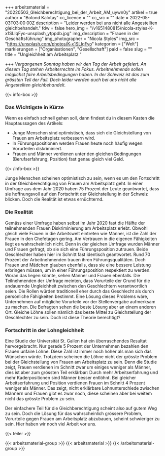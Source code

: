 +++
arbeitsmaterial = "20220503_Gleichberechtigung_bei_der_Arbeit_AM_uywn0y"
artikel = true
author = "Botond Kalotay"
cc_licence = ""
cc_src = ""
date = 2022-05-03T03:00:00Z
description = "Leider werden bei uns nicht alle Angestellten gleichbehandelt."
fdw = false
hero_img = "/v1651480815/nicola-styles-K-x1SLlqFyo-unsplash_ytppdb.jpg"
img_description = "Frauen in der Geschäftsführung"
img_photographer = "Nicola Styles"
img_src = "https://unsplash.com/photos/K-x1SLlqFyo"
kategorien = ["Welt"]
markierungen = ["Organisationen", "Gesellschaft"]
paid = false
slug = ""
title = "Ungleichheit am Arbeitsplatz "

+++
_Vergangenen Sonntag haben wir den Tag der Arbeit gefeiert. An diesem Tag stehen Arbeiterrechte im Fokus. Arbeitnehmende sollen möglichst faire Arbeitsbedingungen haben. In der Schweiz ist das zum grössten Teil der Fall. Doch leider werden auch bei uns nicht alle Angestellten gleichbehandelt._

{{< info-box >}} <h3>Das Wichtigste in Kürze</h3>

<p>Wenn es einfach schnell gehen soll, dann findest du in diesem Kasten die Hauptaussagen des Artikels:</p>

<ul>

<li>Junge Menschen sind optimistisch, dass sich die Gleichstellung von Frauen am Arbeitsplatz verbessern wird.</li>

<li>In Führungspositionen werden Frauen heute noch häufig wegen Vorurteilen diskriminiert.</li>

<li>Frauen und Männer verdienen unter den gleichen Bedingungen (Berufserfahrung, Position) fast genau gleich viel Geld.</li>

</ul> {{< /info-box >}}

Junge Menschen scheinen optimistisch zu sein, wenn es um den Fortschritt in der Gleichberechtigung von Frauen am Arbeitsplatz geht. In einer Umfrage aus dem Jahr 2020 haben 75 Prozent der Leute geantwortet, dass sie hoffnungsvoll auf den Fortschritt der Gleichstellung in der Schweiz blicken. Doch die Realität ist etwas ernüchternd.

### Die Realität

Gemäss einer Umfrage haben selbst im Jahr 2020 fast die Hälfte der teilnehmenden Frauen Diskriminierung am Arbeitsplatz erlebt. Obwohl gleich viele Frauen in die Arbeitswelt eintreten wie Männer, ist die Zahl der Frauen in den Chefetagen gering. Am Vertrauen in die eigenen Fähigkeiten liegt es wahrscheinlich nicht. Denn in der gleichen Umfrage wurden Männer und Frauen gefragt, ob sie sich eine Führungsposition zutrauen. Beide Geschlechter haben hier im Schnitt fast identisch geantwortet. Rund 70 Prozent der Arbeitnehmenden trauen ihren Führungsqualitäten. Doch Frauen und Mädchen glauben ebenfalls, dass sie eine bessere Leistung erbringen müssen, um in einer Führungsposition respektiert zu werden. Woran das liegen könnte, sehen Männer und Frauen ebenfalls. Die Teilnehmenden der Umfrage meinten, dass Vorurteile der Grund für die andauernde Ungleichheit zwischen den Geschlechtern verantwortlich seien. Die Rollen würden traditionell eher durch das Geschlecht als durch persönliche Fähigkeiten bestimmt. Eine Lösung dieses Problems wäre, Unternehmen auf mögliche Vorurteile vor der Stellenvergabe aufmerksam zu machen. Die Befragten sehen die beste Lösung aber an einem anderen Ort. Gleiche Löhne sollen nämlich das beste Mittel zu Gleichstellung der Geschlechter zu sein. Doch ist diese Theorie berechtigt?

### Fortschritt in der Lohngleichheit

Eine Studie der Universität St. Gallen hat ein überraschendes Resultat hervorgebracht. Nur gerade 5 Prozent der Unternehmen bezahlen den Frauen unfaire Löhne. Diese Zahl ist immer noch höher als man sich das Wünschen würde. Trotzdem scheinen die Löhne nicht der grösste Problem bei der Gleichstellung von Frauen am Arbeitsplatz zu sein. Denn die Studie zeigt, Frauen verdienen im Schnitt zwar um einiges weniger als Männer, dies ist aber zum grössten Teil erklärbar: Durch mehr Arbeitserfahrung und mehr Kaderpositionen sind Männer besser entlöhnt. Bei gleicher Arbeitserfahrung und Position verdienen Frauen im Schnitt 4 Prozent weniger als Männer. Das zeigt, nicht erklärbare Lohnunterschiede zwischen Männern und Frauen gibt es zwar noch, diese scheinen aber bei weitem nicht das grösste Problem zu sein.

Der einfachere Teil für die Gleichberechtigung scheint also auf gutem Weg zu sein. Doch die Lösung für das wahrscheinlich grössere Problem, Vorurteile gegen Frauen am Arbeitsplatz abzubauen, scheint schwieriger zu sein. Hier haben wir noch viel Arbeit vor uns.

{{< teiler >}}

{{< arbeitsmaterial-group >}}
{{< arbeitsmaterial >}}
{{< /arbeitsmaterial-group >}}